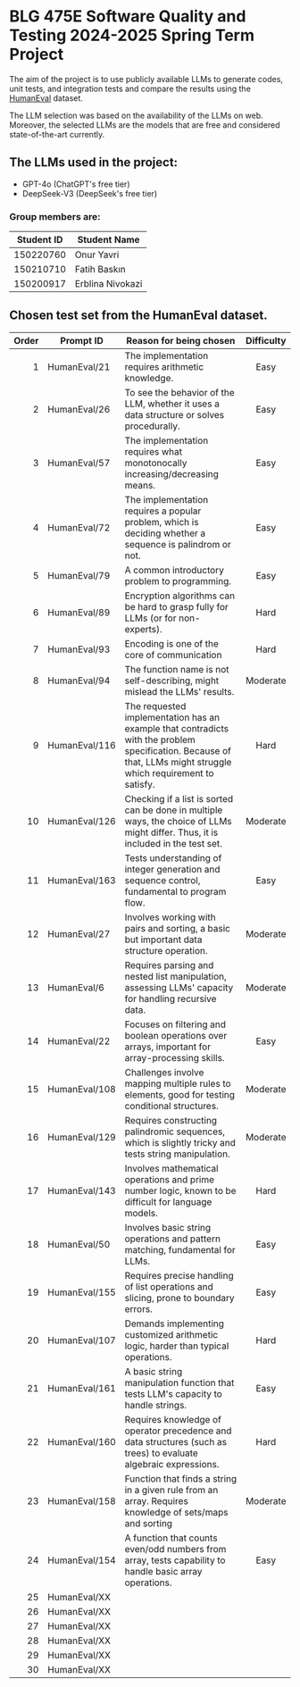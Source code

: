 # BLG 475E Software Quality and Testing 2024-2025 Spring Term Project

The aim of the project is to use publicly available LLMs to generate codes, unit tests, and integration tests and compare the results using the [HumanEval](https://github.com/openai/human-eval) dataset.

The LLM selection was based on the availability of the LLMs on web. Moreover, the selected LLMs are the models that are free and considered state-of-the-art currently.

## The LLMs used in the project:

- GPT-4o (ChatGPT's free tier)
- DeepSeek-V3 (DeepSeek's free tier)

### Group members are:

| Student ID |   Student Name   |
| ---------- | ---------------- |
| 150220760  | Onur Yavri       |
| 150210710  | Fatih Baskın     |
| 150200917  | Erblina Nivokazi |


## Chosen test set from the HumanEval dataset.

| Order | Prompt ID | Reason for being chosen | Difficulty |
| ----: | --------- | ----------------------- | :--------: |
| 1| HumanEval/21  | The implementation requires arithmetic knowledge. | Easy |
| 2| HumanEval/26  | To see the behavior of the LLM, whether it uses a data structure or solves procedurally. | Easy |
| 3| HumanEval/57  | The implementation requires what monotonocally increasing/decreasing means. | Easy |
| 4| HumanEval/72  | The implementation requires a popular problem, which is deciding whether a sequence is palindrom or not. | Easy |
| 5| HumanEval/79  | A common introductory problem to programming. | Easy |
| 6| HumanEval/89  | Encryption algorithms can be hard to grasp fully for LLMs (or for non-experts). | Hard |
| 7| HumanEval/93  | Encoding is one of the core of communication | Hard |
| 8| HumanEval/94  | The function name is not self-describing, might mislead the LLMs' results. | Moderate |
| 9| HumanEval/116 | The requested implementation has an example that contradicts with the problem specification. Because of that, LLMs might struggle which requirement to satisfy. | Hard |
|10| HumanEval/126 | Checking if a list is sorted can be done in multiple ways, the choice of LLMs might differ. Thus, it is included in the test set. | Moderate |
|11| HumanEval/163 | Tests understanding of integer generation and sequence control, fundamental to program flow. | Easy |
|12| HumanEval/27 | Involves working with pairs and sorting, a basic but important data structure operation. | Moderate |
|13| HumanEval/6 | Requires parsing and nested list manipulation, assessing LLMs' capacity for handling recursive data. | Moderate |
|14| HumanEval/22 | Focuses on filtering and boolean operations over arrays, important for array-processing skills. | Easy |
|15| HumanEval/108 | Challenges involve mapping multiple rules to elements, good for testing conditional structures. | Moderate |
|16| HumanEval/129 | Requires constructing palindromic sequences, which is slightly tricky and tests string manipulation. | Moderate |
|17| HumanEval/143 | Involves mathematical operations and prime number logic, known to be difficult for language models. | Hard |
|18| HumanEval/50 | Involves basic string operations and pattern matching, fundamental for LLMs. | Easy |
|19| HumanEval/155 | Requires precise handling of list operations and slicing, prone to boundary errors. | Easy |
|20| HumanEval/107 | Demands implementing customized arithmetic logic, harder than typical operations. | Hard |
|21| HumanEval/161  | A basic string manipulation function that tests LLM's capacity to handle strings. | Easy |
|22| HumanEval/160  | Requires knowledge of operator precedence and data structures (such as trees) to evaluate algebraic expressions. | Hard |
|23| HumanEval/158  | Function that finds a string in a given rule from an array. Requires knowledge of sets/maps and sorting | Moderate |
|24| HumanEval/154  | A function that counts even/odd numbers from array, tests capability to handle basic array operations. | Easy |
|25| HumanEval/XX  |                         |                       |
|26| HumanEval/XX  |                         |                       |
|27| HumanEval/XX  |                         |                       |
|28| HumanEval/XX  |                         |                       |
|29| HumanEval/XX  |                         |                       |
|30| HumanEval/XX  |                         |                       |

